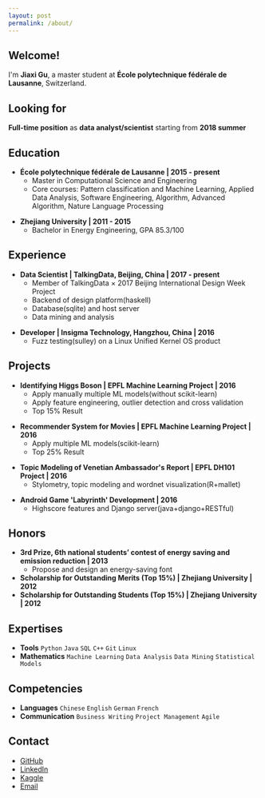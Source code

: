 ```yaml
---
layout: post
permalink: /about/
---
```


## Welcome!

I'm **Jiaxi Gu**, a master student at **École polytechnique fédérale de Lausanne**, Switzerland. 

## Looking for

**Full-time position** as **data analyst/scientist** starting from **2018 summer**

## Education

-  **École polytechnique fédérale de Lausanne \| 2015 - present**
	+ Master in Computational Science and Engineering
	+ Core courses: Pattern classification and Machine Learning, Applied Data Analysis, Software Engineering, Algorithm, Advanced Algorithm, Nature Language Processing

[]() <!--as blank line-->

- **Zhejiang University \| 2011 - 2015**
	+ Bachelor in Energy Engineering, GPA 85.3/100


## Experience

- **Data Scientist \| TalkingData, Beijing, China \| 2017 - present**
	+ Member of TalkingData × 2017 Beijing International Design Week Project
	+ Backend of design platform(haskell)
	+ Database(sqlite) and host server
	+ Data mining and analysis

[]() 

- **Developer \| Insigma Technology, Hangzhou, China \| 2016**
	+ Fuzz testing(sulley) on a Linux Unified Kernel OS product

## Projects

- **Identifying Higgs Boson \| EPFL Machine Learning Project \| 2016** 
	+ Apply manually multiple ML models(without scikit-learn)
	+ Apply feature engineering, outlier detection and cross validation
	+ Top 15% Result

[]() 

- **Recommender System for Movies \| EPFL Machine Learning Project \| 2016**
	+ Apply multiple ML models(scikit-learn)
	+ Top 25% Result
	
[]()

- **Topic Modeling of Venetian Ambassador's Report \| EPFL DH101 Project \| 2016**
	+ Stylometry, topic modeling and wordnet visualization(R+mallet)
	
[]()

- **Android Game 'Labyrinth' Development \| 2016**
	+ Highscore features and Django server(java+django+RESTful)


## Honors
- **3rd Prize, 6th national students’ contest of energy saving and emission reduction \| 2013**
	+ Propose and design an energy-saving font
- **Scholarship for Outstanding Merits (Top 15%) \| Zhejiang University \| 2012**
- **Scholarship for Outstanding Students (Top 15%) \| Zhejiang University \| 2012**

## Expertises

- **Tools** `Python` `Java` `SQL` `C++` `Git` `Linux`
- **Mathematics** `Machine Learning` `Data Analysis` `Data Mining` `Statistical Models`

## Competencies

- **Languages** `Chinese` `English` `German` `French`
- **Communication** `Business Writing` `Project Management` `Agile`


## Contact

- [GitHub](https://github.com/Jiaxigu)
- [LinkedIn](https://www.linkedin.com/in/jiaxigu/)
- [Kaggle](https://www.kaggle.com/jiaxigu)
- [Email](mailto:mcjxgu@163.com)
